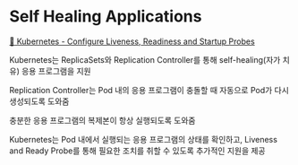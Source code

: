 # Self Healing Applications

[🔗 Kubernetes - Configure Liveness, Readiness and Startup Probes](https://kubernetes.io/docs/tasks/configure-pod-container/configure-liveness-readiness-startup-probes/)

Kubernetes는 ReplicaSets와 Replication Controller를 통해 self-healing(자가 치유) 응용 프로그램을 지원

Replication Controller는 Pod 내의 응용 프로그램이 충돌할 때 자동으로 Pod가 다시 생성되도록 도와줌

충분한 응용 프로그램의 복제본이 항상 실행되도록 도와줌

Kubernetes는 Pod 내에서 실행되는 응용 프로그램의 상태를 확인하고,
Liveness and Ready Probe를 통해 필요한 조치를 취할 수 있도록 추가적인 지원을 제공
